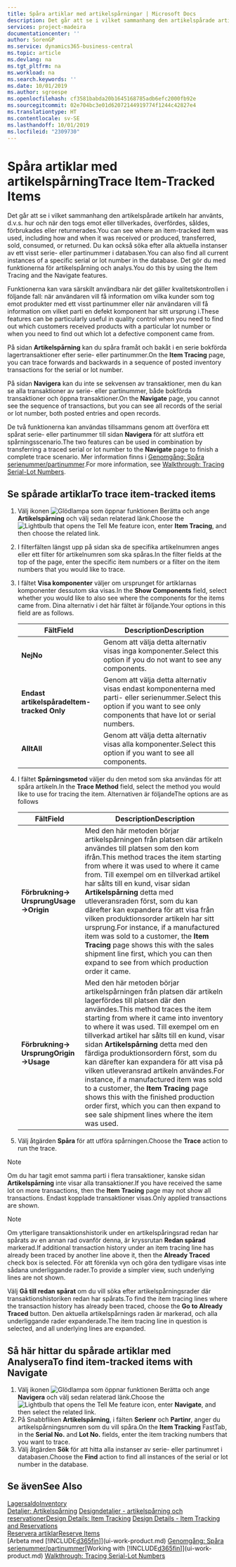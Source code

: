 ```yaml
---
title: Spåra artiklar med artikelspårningar | Microsoft Docs
description: Det går att se i vilket sammanhang den artikelspårade artikeln har använts, d.v.s. hur och när den togs emot eller tillverkades, överfördes, såldes, förbrukades eller returnerades. Du kan också söka efter alla aktuella instanser av ett visst serie- eller partinummer i databasen. Det gör du med funktionerna för artikelspårning och analys.
services: project-madeira
documentationcenter: ''
author: SorenGP
ms.service: dynamics365-business-central
ms.topic: article
ms.devlang: na
ms.tgt_pltfrm: na
ms.workload: na
ms.search.keywords: ''
ms.date: 10/01/2019
ms.author: sgroespe
ms.openlocfilehash: cf3581babda20b1645168785adb6efc2000fb92e
ms.sourcegitcommit: 02e704bc3e01d62072144919774f1244c42827e4
ms.translationtype: HT
ms.contentlocale: sv-SE
ms.lasthandoff: 10/01/2019
ms.locfileid: "2309730"
---
```

# <a name="trace-item-tracked-items"></a><span data-ttu-id="63165-105">Spåra artiklar med artikelspårning</span><span class="sxs-lookup"><span data-stu-id="63165-105">Trace Item-Tracked Items</span></span>
<span data-ttu-id="63165-106">Det går att se i vilket sammanhang den artikelspårade artikeln har använts, d.v.s. hur och när den togs emot eller tillverkades, överfördes, såldes, förbrukades eller returnerades.</span><span class="sxs-lookup"><span data-stu-id="63165-106">You can see where an item-tracked item was used, including how and when it was received or produced, transferred, sold, consumed, or returned.</span></span> <span data-ttu-id="63165-107">Du kan också söka efter alla aktuella instanser av ett visst serie- eller partinummer i databasen.</span><span class="sxs-lookup"><span data-stu-id="63165-107">You can also find all current instances of a specific serial or lot number in the database.</span></span> <span data-ttu-id="63165-108">Det gör du med funktionerna för artikelspårning och analys.</span><span class="sxs-lookup"><span data-stu-id="63165-108">You do this by using the Item Tracing and the Navigate features.</span></span>  

 <span data-ttu-id="63165-109">Funktionerna kan vara särskilt användbara när det gäller kvalitetskontrollen i följande fall: när användaren vill få information om vilka kunder som tog emot produkter med ett visst partinummer eller när användaren vill få information om vilket parti en defekt komponent har sitt ursprung i.</span><span class="sxs-lookup"><span data-stu-id="63165-109">These features can be particularly useful in quality control when you need to find out which customers received products with a particular lot number or when you need to find out which lot a defective component came from.</span></span>  

 <span data-ttu-id="63165-110">På sidan **Artikelspårning** kan du spåra framåt och bakåt i en serie bokförda lagertransaktioner efter serie- eller partinummer.</span><span class="sxs-lookup"><span data-stu-id="63165-110">On the **Item Tracing** page, you can trace forwards and backwards in a sequence of posted inventory transactions for the serial or lot number.</span></span>  

 <span data-ttu-id="63165-111">På sidan **Navigera** kan du inte se sekvensen av transaktioner, men du kan se alla transaktioner av serie- eller partinummer, både bokförda transaktioner och öppna transaktioner.</span><span class="sxs-lookup"><span data-stu-id="63165-111">On the **Navigate** page, you cannot see the sequence of transactions, but you can see all records of the serial or lot number, both posted entries and open records.</span></span>  

 <span data-ttu-id="63165-112">De två funktionerna kan användas tillsammans genom att överföra ett spårat serie- eller partinummer till sidan **Navigera** för att slutföra ett spårningsscenario.</span><span class="sxs-lookup"><span data-stu-id="63165-112">The two features can be used in combination by transferring a traced serial or lot number to the **Navigate** page to finish a complete trace scenario.</span></span> <span data-ttu-id="63165-113">Mer information finns i [Genomgång: Spåra serienummer/partinummer](walkthrough-tracing-serial-lot-numbers.md).</span><span class="sxs-lookup"><span data-stu-id="63165-113">For more information, see [Walkthrough: Tracing Serial-Lot Numbers](walkthrough-tracing-serial-lot-numbers.md).</span></span>  

## <a name="to-trace-item-tracked-items"></a><span data-ttu-id="63165-114">Se spårade artiklar</span><span class="sxs-lookup"><span data-stu-id="63165-114">To trace item-tracked items</span></span>  

1.  <span data-ttu-id="63165-115">Välj ikonen ![Glödlampa som öppnar funktionen Berätta](media/ui-search/search_small.png "Berätta vad du vill göra") och ange **Artikelspårning** och välj sedan relaterad länk.</span><span class="sxs-lookup"><span data-stu-id="63165-115">Choose the ![Lightbulb that opens the Tell Me feature](media/ui-search/search_small.png "Tell me what you want to do") icon, enter **Item Tracing**, and then choose the related link.</span></span>  
2.  <span data-ttu-id="63165-116">I filterfälten längst upp på sidan ska de specifika artikelnumren anges eller ett filter för artikelnumren som ska spåras.</span><span class="sxs-lookup"><span data-stu-id="63165-116">In the filter fields at the top of the page, enter the specific item numbers or a filter on the item numbers that you would like to trace.</span></span>  
3.  <span data-ttu-id="63165-117">I fältet **Visa komponenter** väljer om ursprunget för artiklarnas komponenter dessutom ska visas.</span><span class="sxs-lookup"><span data-stu-id="63165-117">In the **Show Components** field, select whether you would like to also see where the components for the items came from.</span></span> <span data-ttu-id="63165-118">Dina alternativ i det här fältet är följande.</span><span class="sxs-lookup"><span data-stu-id="63165-118">Your options in this field are as follows.</span></span>  

    |<span data-ttu-id="63165-119">Fält</span><span class="sxs-lookup"><span data-stu-id="63165-119">Field</span></span>|<span data-ttu-id="63165-120">Description</span><span class="sxs-lookup"><span data-stu-id="63165-120">Description</span></span>|  
    |----------------------------------|---------------------------------------|  
    |<span data-ttu-id="63165-121">**Nej**</span><span class="sxs-lookup"><span data-stu-id="63165-121">**No**</span></span>|<span data-ttu-id="63165-122">Genom att välja detta alternativ visas inga komponenter.</span><span class="sxs-lookup"><span data-stu-id="63165-122">Select this option if you do not want to see any components.</span></span>|  
    |<span data-ttu-id="63165-123">**Endast artikelspårade**</span><span class="sxs-lookup"><span data-stu-id="63165-123">**Item-tracked Only**</span></span>|<span data-ttu-id="63165-124">Genom att välja detta alternativ visas endast komponenterna med parti- eller serienummer.</span><span class="sxs-lookup"><span data-stu-id="63165-124">Select this option if you want to see only components that have lot or serial numbers.</span></span>|  
    |<span data-ttu-id="63165-125">**Allt**</span><span class="sxs-lookup"><span data-stu-id="63165-125">**All**</span></span>|<span data-ttu-id="63165-126">Genom att välja detta alternativ visas alla komponenter.</span><span class="sxs-lookup"><span data-stu-id="63165-126">Select this option if you want to see all components.</span></span>|  

4.  <span data-ttu-id="63165-127">I fältet **Spårningsmetod** väljer du den metod som ska användas för att spåra artikeln.</span><span class="sxs-lookup"><span data-stu-id="63165-127">In the **Trace Method** field, select the method you would like to use for tracing the item.</span></span> <span data-ttu-id="63165-128">Alternativen är följande</span><span class="sxs-lookup"><span data-stu-id="63165-128">The options are as follows</span></span>  

    |<span data-ttu-id="63165-129">Fält</span><span class="sxs-lookup"><span data-stu-id="63165-129">Field</span></span>|<span data-ttu-id="63165-130">Description</span><span class="sxs-lookup"><span data-stu-id="63165-130">Description</span></span>|  
    |----------------------------------|---------------------------------------|  
    |<span data-ttu-id="63165-131">**Förbrukning-> Ursprung**</span><span class="sxs-lookup"><span data-stu-id="63165-131">**Usage->Origin**</span></span>|<span data-ttu-id="63165-132">Med den här metoden börjar artikelspårningen från platsen där artikeln användes till platsen som den kom ifrån.</span><span class="sxs-lookup"><span data-stu-id="63165-132">This method traces the item starting from where it was used to where it came from.</span></span> <span data-ttu-id="63165-133">Till exempel om en tillverkad artikel har sålts till en kund, visar sidan **Artikelspårning** detta med utleveransraden först, som du kan därefter kan expandera för att visa från vilken produktionsorder artikeln har sitt ursprung.</span><span class="sxs-lookup"><span data-stu-id="63165-133">For instance, if a manufactured item was sold to a customer, the **Item Tracing** page shows this with the sales shipment line first, which you can then expand to see from which production order it came.</span></span>|  
    |<span data-ttu-id="63165-134">**Förbrukning-> Ursprung**</span><span class="sxs-lookup"><span data-stu-id="63165-134">**Origin->Usage**</span></span>|<span data-ttu-id="63165-135">Med den här metoden börjar artikelspårningen från platsen där artikeln lagerfördes till platsen där den användes.</span><span class="sxs-lookup"><span data-stu-id="63165-135">This method traces the item starting from where it came into inventory to where it was used.</span></span> <span data-ttu-id="63165-136">Till exempel om en tillverkad artikel har sålts till en kund, visar sidan **Artikelspårning** detta med den färdiga produktionsordern först, som du kan därefter kan expandera för att visa på vilken utleveransrad artikeln användes.</span><span class="sxs-lookup"><span data-stu-id="63165-136">For instance, if a manufactured item was sold to a customer, the **Item Tracing** page shows this with the finished production order first, which you can then expand to see sale shipment lines where the item was used.</span></span>|  

5.  <span data-ttu-id="63165-137">Välj åtgärden **Spåra** för att utföra spårningen.</span><span class="sxs-lookup"><span data-stu-id="63165-137">Choose the **Trace** action to run the trace.</span></span>  

> [!NOTE]  
>  <span data-ttu-id="63165-138">Om du har tagit emot samma parti i flera transaktioner, kanske sidan **Artikelspårning** inte visar alla transaktioner.</span><span class="sxs-lookup"><span data-stu-id="63165-138">If you have received the same lot on more transactions, then the **Item Tracing** page may not show all transactions.</span></span> <span data-ttu-id="63165-139">Endast kopplade transaktioner visas.</span><span class="sxs-lookup"><span data-stu-id="63165-139">Only applied transactions are shown.</span></span>  

> [!NOTE]  
>  <span data-ttu-id="63165-140">Om ytterligare transaktionshistorik under en artikelspåringsrad redan har spårats av en annan rad ovanför denna, är kryssrutan **Redan spårad** markerad.</span><span class="sxs-lookup"><span data-stu-id="63165-140">If additional transaction history under an item tracing line has already been traced by another line above it, then the **Already Traced** check box is selected.</span></span> <span data-ttu-id="63165-141">För att förenkla vyn och göra den tydligare visas inte sådana underliggande rader.</span><span class="sxs-lookup"><span data-stu-id="63165-141">To provide a simpler view, such underlying lines are not shown.</span></span>  
>   
>  <span data-ttu-id="63165-142">Välj **Gå till redan spårat** om du vill söka efter artikelspårningsrader där transaktionshistoriken redan har spårats.</span><span class="sxs-lookup"><span data-stu-id="63165-142">To find the item tracing lines where the transaction history has already been traced, choose the **Go to Already Traced** button.</span></span> <span data-ttu-id="63165-143">Den aktuella artikelspårnings raden är markerad, och alla underliggande rader expanderade.</span><span class="sxs-lookup"><span data-stu-id="63165-143">The item tracing line in question is selected, and all underlying lines are expanded.</span></span>  

## <a name="to-find-item-tracked-items-with-navigate"></a><span data-ttu-id="63165-144">Så här hittar du spårade artiklar med Analysera</span><span class="sxs-lookup"><span data-stu-id="63165-144">To find item-tracked items with Navigate</span></span>  

1.  <span data-ttu-id="63165-145">Välj ikonen ![Glödlampa som öppnar funktionen Berätta](media/ui-search/search_small.png "Berätta vad du vill göra") och ange **Navigera** och välj sedan relaterad länk.</span><span class="sxs-lookup"><span data-stu-id="63165-145">Choose the ![Lightbulb that opens the Tell Me feature](media/ui-search/search_small.png "Tell me what you want to do") icon, enter **Navigate**, and then select the related link.</span></span>  
2.  <span data-ttu-id="63165-146">På Snabbfliken **Artikelspårning**, i fälten **Serienr** och **Partinr**, anger du artikelspårningsnumren som du vill spåra.</span><span class="sxs-lookup"><span data-stu-id="63165-146">On the **Item Tracking** FastTab, in the **Serial No.** and **Lot No.** fields, enter the item tracking numbers that you want to trace.</span></span>  
3.  <span data-ttu-id="63165-147">Välj åtgärden **Sök** för att hitta alla instanser av serie- eller partinumret i databasen.</span><span class="sxs-lookup"><span data-stu-id="63165-147">Choose the **Find** action to find all instances of the serial or lot number in the database.</span></span>  

## <a name="see-also"></a><span data-ttu-id="63165-148">Se även</span><span class="sxs-lookup"><span data-stu-id="63165-148">See Also</span></span>  
[<span data-ttu-id="63165-149">Lagersaldo</span><span class="sxs-lookup"><span data-stu-id="63165-149">Inventory</span></span>](inventory-manage-inventory.md)  
<span data-ttu-id="63165-150">[Detaljer: Artikelspårning](design-details-item-tracking.md)
[Designdetaljer - artikelspårning och reservationer](design-details-item-tracking-and-reservations.md)</span><span class="sxs-lookup"><span data-stu-id="63165-150">[Design Details: Item Tracking](design-details-item-tracking.md)
[Design Details - Item Tracking and Reservations](design-details-item-tracking-and-reservations.md)</span></span>  
[<span data-ttu-id="63165-151">Reservera artiklar</span><span class="sxs-lookup"><span data-stu-id="63165-151">Reserve Items</span></span>](inventory-how-to-reserve-items.md)  
<span data-ttu-id="63165-152">[Arbeta med [!INCLUDE[d365fin](includes/d365fin_md.md)]](ui-work-product.md)
[Genomgång: Spåra serienummer/partinummer](walkthrough-tracing-serial-lot-numbers.md)</span><span class="sxs-lookup"><span data-stu-id="63165-152">[Working with [!INCLUDE[d365fin](includes/d365fin_md.md)]](ui-work-product.md)
[Walkthrough: Tracing Serial-Lot Numbers](walkthrough-tracing-serial-lot-numbers.md)</span></span>
